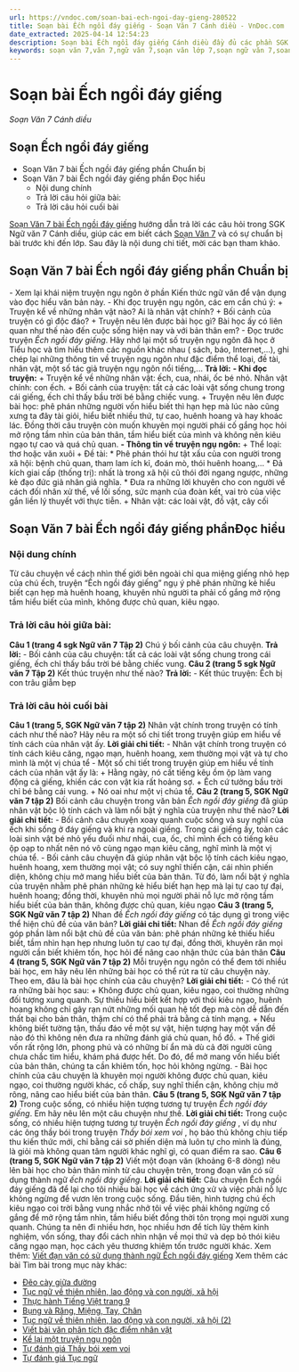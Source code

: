 ```yaml
---
url: https://vndoc.com/soan-bai-ech-ngoi-day-gieng-280522
title: Soạn bài Ếch ngồi đáy giếng - Soạn Văn 7 Cánh diều - VnDoc.com
date_extracted: 2025-04-14 12:54:23
description: Soạn bài Ếch ngồi đáy giếng Cánh diều đầy đủ các phần SGK Ngữ Văn 7 Cánh Diều tập 2, giúp các em dễ dàng chuẩn bị bài trước khi tới lớp.
keywords: soạn văn 7,văn 7,ngữ văn 7,soạn văn lớp 7,soạn ngữ văn 7,soan van 7,văn lớp 7,ngữ văn lớp 7,giải văn 7,soạn văn 7 tập 2,soạn văn lớp 7 tập 2,ngu van 7,Soạn bài Ếch ngồi đáy giếng,ngữ văn lớp 7 cánh diều,soạn văn 7 cánh diều,Ếch ngồi đáy giếng cánh diều,soạn Ếch ngồi đáy giếng,Ếch ngồi đáy giếng,soạn văn Ếch ngồi đáy giếng,ngữ văn 7 cánh diều,soạn văn 7 Ếch ngồi đáy giếng,văn 7 cánh diều,soan van 7 canh dieu
---
```


# Soạn bài Ếch ngồi đáy giếng
 _Soạn Văn 7 Cánh diều_
## Soạn Ếch ngồi đáy giếng
  * Soạn Văn 7 bài Ếch ngồi đáy giếng phần Chuẩn bị
  * Soạn Văn 7 bài Ếch ngồi đáy giếng phần Đọc hiểu
    * Nội dung chính
    * Trả lời câu hỏi giữa bài: 
    * Trả lời câu hỏi cuối bài

[Soạn Văn 7 bài Ếch ngồi đáy giếng](<https://vndoc.com/soan-bai-ech-ngoi-day-gieng-280522>) hướng dẫn trả lời các câu hỏi trong SGK Ngữ văn 7 Cánh diều, giúp các em biết cách [Soạn Văn 7](<https://vndoc.com/ngu-van-7-tap-1-cd>) và có sự chuẩn bị bài trước khi đến lớp. Sau đây là nội dung chi tiết, mời các bạn tham khảo.
## **Soạn Văn 7 bài Ếch ngồi đáy giếng phần Chuẩn bị**
\- Xem lại khái niệm truyện ngụ ngôn ở phần Kiến thức ngữ văn để vận dụng vào đọc hiểu văn bản này.
\- Khi đọc truyện ngụ ngôn, các em cần chú ý:
\+ Truyện kể về những nhân vật nào? Ai là nhân vật chính?
\+ Bối cảnh của truyện có gì độc đáo?
\+ Truyện nêu lên được bài học gì? Bài học ấy có liên quan như thế nào đến cuộc sống hiện nay và với bản thân em?
\- Đọc trước truyện _Ếch ngồi đáy giếng_. Hãy nhớ lại một số truyện ngụ ngôn đã học ở Tiểu học và tìm hiểu thêm các nguồn khác nhau \( sách, báo, Internet,...\), ghi chép lại những thông tin về truyện ngụ ngôn như đặc điểm thể loại, đề tài, nhân vật, một số tác giả truyện ngụ ngôn nổi tiếng,...
**Trả lời:**
**\- Khi đọc truyện:**
\+ Truyện kể về những nhân vật: ếch, cua, nhái, ốc bé nhỏ. Nhân vật chính: con ếch.
\+ Bối cảnh của truyện: tất cả các loài vật sống chung trong cái giếng, ếch chỉ thấy bầu trời bé bằng chiếc vung.
\+ Truyện nêu lên được bài học: phê phán những người vốn hiểu biết thì hạn hẹp mà lúc nào cũng xưng ta đây tài giỏi, hiểu biết nhiều thứ, tự cao, huênh hoang và hay khoác lác. Đồng thời câu truyện còn muốn khuyên mọi người phái cố gắng học hỏi mở rộng tầm nhìn của bản thân, tầm hiểu biết của mình và không nên kiêu ngạo tự cao và quá chủ quan.
**\- Thông tin về truyện ngụ ngôn:**
\+ Thể loại: thơ hoặc văn xuôi
\+ Đề tài:
\* Phê phán thói hư tật xấu của con người trong xã hội: bệnh chủ quan, tham lam ích kỉ, đoán mò, thói huênh hoang,…
\* Đả kích giai cấp \(thống trị\): nhất là trong xã hội cũ thói đời ngang ngược, những kẻ đạo đức giả nhân giả nghĩa.
\* Đưa ra những lời khuyên cho con người về cách đối nhân xử thế, về lối sống, sức mạnh của đoàn kết, vai trò của việc gắn liền lý thuyết với thực tiễn.
\+ Nhân vật: các loài vật, đồ vật, cây cối
## ******Soạn Văn 7 bài Ếch ngồi đáy giếng phần****Đọc hiểu**
### **Nội dung chính**
Từ câu chuyện về cách nhìn thế giới bên ngoài chỉ qua miệng giếng nhỏ hẹp của chú ếch, truyện “Ếch ngồi đáy giếng” ngụ ý phê phán những kẻ hiểu biết cạn hẹp mà huênh hoang, khuyên nhủ người ta phải cố gắng mở rộng tầm hiểu biết của mình, không được chủ quan, kiêu ngạo.
### **Trả lời câu hỏi giữa bài:**
**Câu 1 \(trang 4 sgk Ngữ văn 7 Tập 2\)**
Chú ý bối cảnh của câu chuyện.
**Trả lời:**
\- Bối cảnh của câu chuyện: tất cả các loài vật sống chung trong cái giếng, ếch chỉ thấy bầu trời bé bằng chiếc vung.
**Câu 2 \(trang 5 sgk Ngữ văn 7 Tập 2\)**
Kết thúc truyện như thế nào?
**Trả lời:**
\- Kết thúc truyện: Ếch bị con trâu giẫm bẹp
### **Trả lời câu hỏi cuối bài**
**Câu 1 \(trang 5, SGK Ngữ văn 7 tập 2\)**
Nhân vật chính trong truyện có tính cách như thế nào? Hãy nêu ra một số chi tiết trong truyện giúp em hiểu về tính cách của nhân vật ấy.
**Lời giải chi tiết:**
\- Nhân vật chính trong truyện có tính cách kiêu căng, ngạo mạn, huênh hoang, xem thường mọi vật và tự cho mình là một vị chúa tể
\- Một số chi tiết trong truyện giúp em hiểu về tính cách của nhân vật ấy là:
\+ Hằng ngày, nó cất tiếng kêu ồm ộp làm vang động cả giếng, khiến các con vật kia rất hoảng sợ.
\+ Ếch cứ tưởng bầu trời chỉ bé bằng cái vung.
\+ Nó oai như một vị chúa tể.
**Câu 2 \(trang 5, SGK Ngữ văn 7 tập 2\)**
Bối cảnh câu chuyện trong văn bản _Ếch ngồi đáy giếng_ đã giúp nhân vật bộc lộ tính cách và làm nổi bật ý nghĩa của truyện như thế nào?
**Lời giải chi tiết:**
\- Bối cảnh câu chuyện xoay quanh cuộc sống và suy nghĩ của ếch khi sống ở đáy giếng và khi ra ngoài giếng. Trong cái giếng ấy, toàn các loài sinh vật bé nhỏ yếu đuối như nhái, cua, ốc, chỉ mình ếch có tiếng kêu ộp oạp to nhất nên nó vô cùng ngạo mạn kiêu căng, nghĩ mình là một vị chúa tể.
\- Bối cảnh câu chuyện đã giúp nhân vật bộc lộ tính cách kiêu ngạo, huênh hoang, xem thường mọi vật; có suy nghĩ thiển cận, cái nhìn phiến diện, không chịu mở mang hiểu biết của bản thân. Từ đó, làm nổi bật ý nghĩa của truyện nhằm phê phán những kẻ hiểu biết hạn hẹp mà lại tự cao tự đại, huênh hoang; đồng thời, khuyên nhủ mọi người phải nỗ lực mở rộng tầm hiểu biết của bản thân, không được chủ quan, kiêu ngạo
**Câu 3 \(trang 5, SGK Ngữ văn 7 tập 2\)**
Nhan đề _Ếch ngồi đáy giếng_ có tác dụng gì trong việc thể hiện chủ đề của văn bản?
**Lời giải chi tiết:**
Nhan đề _Ếch ngồi đáy giếng_ góp phần làm nổi bật chủ đề của văn bản: phê phán những kẻ thiếu hiểu biết, tầm nhìn hạn hẹp nhưng luôn tự cao tự đại, đồng thời, khuyên răn mọi người cần biết khiêm tốn, học hỏi để nâng cao nhận thức của bản thân
**Câu 4 \(trang 5, SGK Ngữ văn 7 tập 2\)**
Mỗi truyện ngụ ngôn có thể đem tới nhiều bài học, em hãy nêu lên những bài học có thể rút ra từ câu chuyện này. Theo em, đâu là bài học chính của câu chuyện?
**Lời giải chi tiết:**
\- Có thể rút ra những bài học sau:
\+ Không được chủ quan, kiêu ngạo, coi thường những đối tượng xung quanh. Sự thiếu hiểu biết kết hợp với thói kiêu ngạo, huênh hoang không chỉ gây rạn nứt những mối quan hệ tốt đẹp mà còn dễ dẫn đến thất bại cho bản thân, thậm chí có thể phải trả bằng cả tính mạng.
\+ Nếu không biết tường tận, thấu đáo về một sự vật, hiện tượng hay một vấn đề nào đó thì không nên đưa ra những đánh giá chủ quan, hồ đồ.
\+ Thế giới vốn rất rộng lớn, phong phú và có những bí ẩn mà dù cả đời người cũng chưa chắc tìm hiểu, khám phá được hết. Do đó, để mở mang vốn hiểu biết của bản thân, chúng ta cần khiêm tốn, học hỏi không ngừng.
\- Bài học chính của câu chuyện là khuyên mọi người không được chủ quan, kiêu ngạo, coi thường người khác, cố chấp, suy nghĩ thiển cận, không chịu mở rông, nâng cao hiểu biết của bản thân.
**Câu 5 \(trang 5, SGK Ngữ văn 7 tập 2\)**
Trong cuộc sống, có nhiều hiện tượng tương tự truyện _Ếch ngồi đáy giếng_. Em hãy nêu lên một câu chuyện như thế.
**Lời giải chi tiết:**
Trong cuộc sống, có nhiều hiện tượng tương tự truyện _Ếch ngồi đáy giếng_ , ví dụ như các ông thầy bói trong truyện _Thầy bói xem voi_ , họ bảo thủ không chịu tiếp thu kiến thức mới, chỉ bằng cái sờ phiến diện mà luôn tự cho mình là đúng, là giỏi mà không quan tâm người khác nghĩ gì, có quan điểm ra sao.
**Câu 6 \(trang 5, SGK Ngữ văn 7 tập 2\)**
Viết một đoạn văn \(khoảng 6-8 dòng\) nêu lên bài học cho bản thân mình từ câu chuyện trên, trong đoạn văn có sử dụng thành ngữ _ếch ngồi đáy giếng_.
**Lời giải chi tiết:**
Câu chuyện Ếch ngồi đáy giếng đã để lại cho tôi nhiều bài học về cách ứng xử và việc phải nỗ lực không ngừng để vươn lên trong cuộc sống. Đầu tiên, hình tượng chú ếch kiêu ngạo coi trời bằng vung nhắc nhở tôi về việc phải không ngừng cố gắng để mở rộng tầm nhìn, tầm hiểu biết đồng thời tôn trọng mọi người xung quanh. Chúng ta nên đi nhiều hơn, học nhiều hơn để tích lũy thêm kinh nghiệm, vốn sống, thay đổi cách nhìn nhận về mọi thứ và dẹp bỏ thói kiêu căng ngạo mạn, học cách yêu thương khiêm tốn trước người khác.
Xem thêm: [Viết đạn văn có sử dụng thành ngữ Ếch ngồi đáy giếng](<https://vndoc.com/doan-van-su-dung-thanh-ngu-ech-ngoi-day-gieng-281138>)
Xem thêm các bài Tìm bài trong mục này khác:
  * [Đẽo cày giữa đường](</soan-bai-deo-cay-giua-duong-280524>)
  * [Tục ngữ về thiên nhiên, lao động và con người, xã hội ](</soan-bai-tuc-ngu-ve-thien-nhien-lao-dong-va-con-nguoi-xa-hoi-280527>)
  * [Thực hành Tiếng Việt trang 9](</soan-bai-thuc-hanh-tieng-viet-trang-9-280580>)
  * [Bụng và Răng, Miệng, Tay, Chân](</soan-bai-bung-va-rang-mieng-tay-chan-280588>)
  * [Tục ngữ về thiên nhiên, lao động và con người, xã hội \(2\)](</soan-bai-tuc-ngu-ve-thien-nhien-lao-dong-va-con-nguoi-xa-hoi-2-280590>)
  * [Viết bài văn phân tích đặc điểm nhân vật ](</soan-bai-viet-bai-van-phan-tich-dac-diem-nhan-vat-canh-dieu-280592>)
  * [Kể lại một truyện ngụ ngôn](</soan-bai-ke-lai-mot-truyen-ngu-ngon-280596>)
  * [Tự đánh giá Thầy bói xem voi](</soan-bai-tu-danh-gia-thay-boi-xem-voi-280598>)
  * [Tự đánh giá Tục ngữ](</soan-bai-tu-danh-gia-tuc-ngu-280601>)

